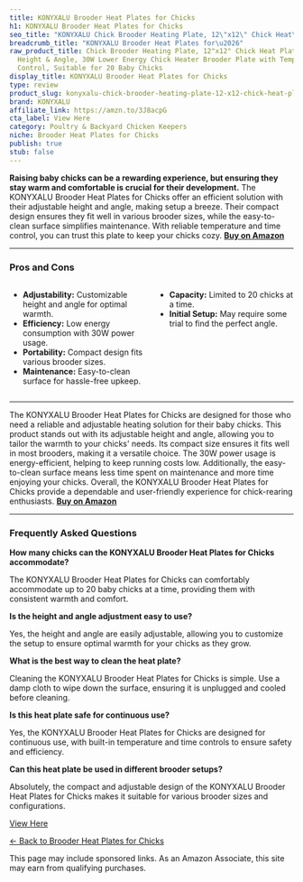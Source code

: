 ```yaml
---
title: KONYXALU Brooder Heat Plates for Chicks
h1: KONYXALU Brooder Heat Plates for Chicks
seo_title: "KONYXALU Chick Brooder Heating Plate, 12\"x12\" Chick Heat\u2026"
breadcrumb_title: "KONYXALU Brooder Heat Plates for\u2026"
raw_product_title: Chick Brooder Heating Plate, 12"x12" Chick Heat Plate with Adjustable
  Height & Angle, 30W Lower Energy Chick Heater Brooder Plate with Temperature & Time
  Control, Suitable for 20 Baby Chicks
display_title: KONYXALU Brooder Heat Plates for Chicks
type: review
product_slug: konyxalu-chick-brooder-heating-plate-12-x12-chick-heat-plate-with-adjus-212bdda6
brand: KONYXALU
affiliate_link: https://amzn.to/3J8acpG
cta_label: View Here
category: Poultry & Backyard Chicken Keepers
niche: Brooder Heat Plates for Chicks
publish: true
stub: false
---
```


<div id="intro" class="full-width">
  <p><strong>Raising baby chicks can be a rewarding experience, but ensuring they stay warm and comfortable is crucial for their development.</strong> The KONYXALU Brooder Heat Plates for Chicks offer an efficient solution with their adjustable height and angle, making setup a breeze. Their compact design ensures they fit well in various brooder sizes, while the easy-to-clean surface simplifies maintenance. With reliable temperature and time control, you can trust this plate to keep your chicks cozy. <a href="https://amzn.to/3J8acpG" rel="nofollow sponsored noopener" target="_blank"><strong>Buy on Amazon</strong></a></p>
</div>

<hr />
<h3 id="pros-cons">Pros and Cons</h3>
<div class="pc-grid" style="display:grid;grid-template-columns:1fr 1fr;gap:16px;">
  <ul>
    <li><strong>Adjustability:</strong> Customizable height and angle for optimal warmth.</li>
    <li><strong>Efficiency:</strong> Low energy consumption with 30W power usage.</li>
    <li><strong>Portability:</strong> Compact design fits various brooder sizes.</li>
    <li><strong>Maintenance:</strong> Easy-to-clean surface for hassle-free upkeep.</li>
  </ul>
  <ul>
    <li><strong>Capacity:</strong> Limited to 20 chicks at a time.</li>
    <li><strong>Initial Setup:</strong> May require some trial to find the perfect angle.</li>
  </ul>
</div>
<hr />

<div class="full-width">
  <p>The KONYXALU Brooder Heat Plates for Chicks are designed for those who need a reliable and adjustable heating solution for their baby chicks. This product stands out with its adjustable height and angle, allowing you to tailor the warmth to your chicks' needs. Its compact size ensures it fits well in most brooders, making it a versatile choice. The 30W power usage is energy-efficient, helping to keep running costs low. Additionally, the easy-to-clean surface means less time spent on maintenance and more time enjoying your chicks. Overall, the KONYXALU Brooder Heat Plates for Chicks provide a dependable and user-friendly experience for chick-rearing enthusiasts. <a href="https://amzn.to/3J8acpG" rel="nofollow sponsored noopener" target="_blank"><strong>Buy on Amazon</strong></a></p>
</div>

<hr />
<h3 id="faqs">Frequently Asked Questions</h3>

<p><strong>How many chicks can the KONYXALU Brooder Heat Plates for Chicks accommodate?</strong></p>
<p>The KONYXALU Brooder Heat Plates for Chicks can comfortably accommodate up to 20 baby chicks at a time, providing them with consistent warmth and comfort.</p>

<p><strong>Is the height and angle adjustment easy to use?</strong></p>
<p>Yes, the height and angle are easily adjustable, allowing you to customize the setup to ensure optimal warmth for your chicks as they grow.</p>

<p><strong>What is the best way to clean the heat plate?</strong></p>
<p>Cleaning the KONYXALU Brooder Heat Plates for Chicks is simple. Use a damp cloth to wipe down the surface, ensuring it is unplugged and cooled before cleaning.</p>

<p><strong>Is this heat plate safe for continuous use?</strong></p>
<p>Yes, the KONYXALU Brooder Heat Plates for Chicks are designed for continuous use, with built-in temperature and time controls to ensure safety and efficiency.</p>

<p><strong>Can this heat plate be used in different brooder setups?</strong></p>
<p>Absolutely, the compact and adjustable design of the KONYXALU Brooder Heat Plates for Chicks makes it suitable for various brooder sizes and configurations.</p>
<p><a class="btn" href="https://amzn.to/3J8acpG" target="_blank" rel="nofollow sponsored noopener">View Here</a></p>
<p><a href="/roundups/poultry-backyard-chicken-keepers/brooder-heat-plates-for-chicks/">← Back to Brooder Heat Plates for Chicks</a></p>
<aside class="disclosure">This page may include sponsored links. As an Amazon Associate, this site may earn from qualifying purchases.</aside>
